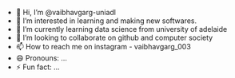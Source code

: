 - 👋 Hi, I’m @vaibhavgarg-uniadl
- 👀 I’m interested in learning and making new softwares.
- 🌱 I’m currently learning data science from university of adelaide
- 💞️ I’m looking to collaborate on github and computer society
- 📫 How to reach me on instagram - vaibhavgarg_003
- 😄 Pronouns: ...
- ⚡ Fun fact: ...

<!---
vaibhavgarg-uniadl/vaibhavgarg-uniadl is a ✨ special ✨ repository because its `README.md` (this file) appears on your GitHub profile.
You can click the Preview link to take a look at your changes.
--->
